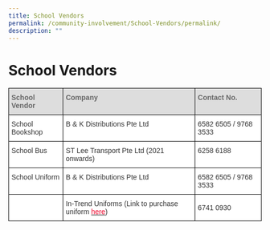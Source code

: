 ```yaml
---
title: School Vendors
permalink: /community-involvement/School-Vendors/permalink/
description: ""
---
```

School Vendors
==============
<style type="text/css">
.tg  {border-collapse:collapse;border-spacing:0;}
.tg td{border-color:black;border-style:solid;border-width:1px;font-family:Arial, sans-serif;font-size:14px;
  overflow:hidden;padding:10px 5px;word-break:normal;}
.tg th{border-color:black;border-style:solid;border-width:1px;font-family:Arial, sans-serif;font-size:14px;
  font-weight:normal;overflow:hidden;padding:10px 5px;word-break:normal;}
.tg .tg-e14l{background-color:#DDD;color:#666;font-weight:bold;text-align:left;vertical-align:top}
.tg .tg-citn{background-color:#FFF;color:#333;text-align:left;vertical-align:top}
.tg .tg-2rp9{background-color:#FFF;color:#333;text-align:center;vertical-align:middle}
.tg .tg-7fd7{background-color:#FFF;color:#333;text-align:left;vertical-align:middle}
</style>
<table class="tg">
<thead>
  <tr>
    <th class="tg-e14l">School Vendor </th>
    <th class="tg-e14l">Company </th>
    <th class="tg-e14l">Contact No. </th>
  </tr>
</thead>
<tbody>
  <tr>
    <td class="tg-citn">School Bookshop </td>
    <td class="tg-citn">B &amp; K Distributions Pte Ltd</td>
    <td class="tg-citn">6582 6505 / 9768 3533</td>
  </tr>
  <tr>
    <td class="tg-citn">School Bus</td>
    <td class="tg-citn">ST Lee Transport Pte Ltd (2021 onwards)<br></td>
    <td class="tg-citn">6258 6188<br></td>
  </tr>
  <tr>
    <td class="tg-citn">School Uniform</td>
    <td class="tg-citn">B &amp; K Distributions Pte Ltd </td>
    <td class="tg-citn">6582 6505 / 9768 3533</td>
  </tr>
  <tr>
    <td class="tg-2rp9"> </td>
    <td class="tg-7fd7">In-Trend Uniforms (Link to purchase uniform <a href="https://www.intrenduniforms.com/uniforms/school/nus-high-school-of-maths-science"><span style="text-decoration:none;color:#EB0028">here</span></a>)</td>
    <td class="tg-7fd7">6741 0930 </td>
  </tr>
</tbody>
</table>
